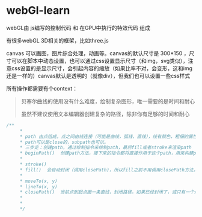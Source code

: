 # webGl-learn

webGL由 js编写的控制代码 和 在GPU中执行的特效代码 组成

有很多webGL 3D相关的框架，比如three.js

canvas 可以画图，图片综合处理，动画等。canvas的默认尺寸是 300*150 ，尺寸可以在脚本中动态设置，也可以通过css设置显示尺寸（和img，svg类似），注意css设置的是显示尺寸，会引起内容的缩放（如果比率不对，会变形，这和img还是一样的）canvas默认是透明的（就像div），但我们也可以设置一些css样式

所有操作都需要有个context：



> 贝塞尔曲线的使用没有什么难度，绘制复杂图形，唯一需要的是时间和耐心
>
> 虽然不建议使用文本编辑器创建复杂的路径，除非你有足够的时间和耐心

``` js
/**
     * 
     * path 由点组成，点之间由线连接（可能是曲线，弧线，直线），线有颜色，粗细的属性。
     * path可以是close的，subpath也可以。
     * 三步走：创建path，通过绘制指令来绘制path，最后fill或者stroke来渲染path
     * beginPath()  创建path方法，接下来的指令都将直接作用于这个path，用来构建path。
     * 
     * stroke()
     * fill()  会自动封闭（调用closePath)，所以fill之前不用调用closePath方法。
     *
     * moveTo(x, y)
     * lineTo(x, y)    
     * closePath()  当前点到起点画一条直线，封闭路径。如果已经封闭了，或只有一个点，将没由任何效果。  
     *
     *
     */
```

